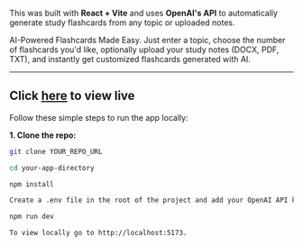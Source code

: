 This was built with **React + Vite** and uses **OpenAI's API** to automatically generate study flashcards from any topic or uploaded notes.


AI-Powered Flashcards Made Easy. Just enter a topic, choose the number of flashcards you'd like, optionally upload your study notes (DOCX, PDF, TXT), and instantly get customized flashcards generated with AI.

---
Click [here](https://flashcard-generator-flax.vercel.app/) to view live
---

Follow these simple steps to run the app locally:

**1. Clone the repo:**
```bash
git clone YOUR_REPO_URL

cd your-app-directory

npm install

Create a .env file in the root of the project and add your OpenAI API key: VITE_OPENAI_API_KEY=your_openai_api_key_here

npm run dev

To view locally go to http://localhost:5173.